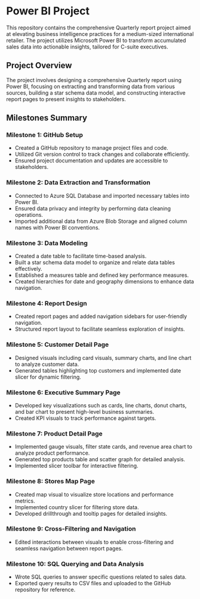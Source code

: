 # Power BI Project

This repository contains the comprehensive Quarterly report project aimed at elevating business intelligence practices for a medium-sized international retailer. The project utilizes Microsoft Power BI to transform accumulated sales data into actionable insights, tailored for C-suite executives.

## Project Overview

The project involves designing a comprehensive Quarterly report using Power BI, focusing on extracting and transforming data from various sources, building a star schema data model, and constructing interactive report pages to present insights to stakeholders.

## Milestones Summary

### Milestone 1: GitHub Setup

- Created a GitHub repository to manage project files and code.
- Utilized Git version control to track changes and collaborate efficiently.
- Ensured project documentation and updates are accessible to stakeholders.

### Milestone 2: Data Extraction and Transformation

- Connected to Azure SQL Database and imported necessary tables into Power BI.
- Ensured data privacy and integrity by performing data cleaning operations.
- Imported additional data from Azure Blob Storage and aligned column names with Power BI conventions.

### Milestone 3: Data Modeling

- Created a date table to facilitate time-based analysis.
- Built a star schema data model to organize and relate data tables effectively.
- Established a measures table and defined key performance measures.
- Created hierarchies for date and geography dimensions to enhance data navigation.

### Milestone 4: Report Design

- Created report pages and added navigation sidebars for user-friendly navigation.
- Structured report layout to facilitate seamless exploration of insights.

### Milestone 5: Customer Detail Page

- Designed visuals including card visuals, summary charts, and line chart to analyze customer data.
- Generated tables highlighting top customers and implemented date slicer for dynamic filtering.

### Milestone 6: Executive Summary Page

- Developed key visualizations such as cards, line charts, donut charts, and bar chart to present high-level business summaries.
- Created KPI visuals to track performance against targets.

### Milestone 7: Product Detail Page

- Implemented gauge visuals, filter state cards, and revenue area chart to analyze product performance.
- Generated top products table and scatter graph for detailed analysis.
- Implemented slicer toolbar for interactive filtering.

### Milestone 8: Stores Map Page

- Created map visual to visualize store locations and performance metrics.
- Implemented country slicer for filtering store data.
- Developed drillthrough and tooltip pages for detailed insights.

### Milestone 9: Cross-Filtering and Navigation

- Edited interactions between visuals to enable cross-filtering and seamless navigation between report pages.

### Milestone 10: SQL Querying and Data Analysis

- Wrote SQL queries to answer specific questions related to sales data.
- Exported query results to CSV files and uploaded to the GitHub repository for reference.
